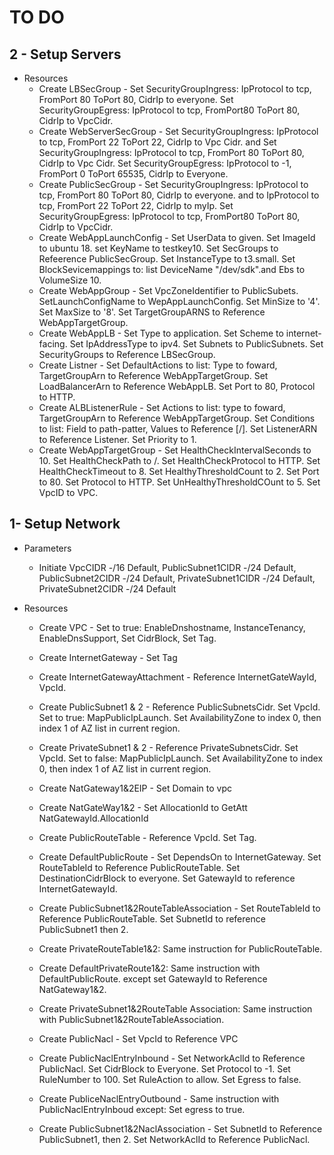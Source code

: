 # TO DO

## 2 - Setup Servers
* Resources
    * Create LBSecGroup - Set SecurityGroupIngress: IpProtocol to tcp, FromPort 80 ToPort 80, CidrIp to everyone. Set SecurityGroupEgress: IpProtocol to tcp, FromPort80 ToPort 80, CidrIp to VpcCidr.
    * Create WebServerSecGroup - Set SecurityGroupIngress: IpProtocol to tcp, FromPort 22 ToPort 22, CidrIp to Vpc Cidr. and Set SecurityGroupIngress: IpProtocol to tcp, FromPort 80 ToPort 80, CidrIp to Vpc Cidr. Set SecurityGroupEgress: IpProtocol to -1, FromPort 0 ToPort 65535, CidrIp to Everyone.
    * Create PublicSecGroup - Set SecurityGroupIngress: IpProtocol to tcp, FromPort 80 ToPort 80, CidrIp to everyone. and to IpProtocol to tcp, FromPort 22 ToPort 22, CidrIp to myIp. Set SecurityGroupEgress: IpProtocol to tcp, FromPort80 ToPort 80, CidrIp to VpcCidr.
    * Create WebAppLaunchConfig - Set UserData to given. Set ImageId to ubuntu 18. set KeyName to testkey10. Set SecGroups to Refeerence PublicSecGroup. Set InstanceType to t3.small. Set BlockSevicemappings to: list DeviceName "/dev/sdk".and Ebs to VolumeSize 10.
    * Create WebAppGroup - Set VpcZoneIdentifier to PublicSubets. SetLaunchConfigName to WepAppLaunchConfig. Set MinSize to '4'. Set MaxSize to '8'. Set TargetGroupARNS to Reference WebAppTargetGroup.
    * Create WebAppLB - Set Type to application. Set Scheme to internet-facing. Set IpAddressType to ipv4. Set Subnets to PublicSubnets. Set SecurityGroups to Reference LBSecGroup.
    * Create Listner - Set DefaultActions to list: Type to foward, TargetGroupArn to Reference WebAppTargetGroup. Set LoadBalancerArn to Reference WebAppLB. Set Port to 80, Protocol to HTTP.
    * Create ALBListenerRule - Set Actions to list: type to foward, TargetGroupArn to Reference WebAppTargetGroup. Set Conditions to list: Field to path-patter, Values to Reference [/]. Set ListenerARN to Reference Listener. Set Priority to 1.
    * Create WebAppTargetGroup - Set HealthCheckIntervalSeconds to 10. Set HealthCheckPath to /. Set HealthCheckProtocol to HTTP. Set HealthCheckTimeout to 8. Set HealthyThresholdCount to 2. Set Port to 80. Set Protocol to HTTP. Set UnHealthyThresholdCOunt to 5. Set VpcID to VPC.










## 1- Setup Network
* Parameters
    * Initiate VpcCIDR -/16 Default, PublicSubnet1CIDR -/24 Default, PublicSubnet2CIDR -/24 Default, PrivateSubnet1CIDR -/24 Default, PrivateSubnet2CIDR -/24 Default

* Resources
    * Create VPC - Set to true: EnableDnshostname, InstanceTenancy, EnableDnsSupport, Set CidrBlock, Set Tag.
    * Create InternetGateway - Set Tag
    * Create InternetGatewayAttachment - Reference InternetGateWayId, VpcId.

    * Create PublicSubnet1 & 2 - Reference PublicSubnetsCidr. Set VpcId. Set to true: MapPublicIpLaunch. Set AvailabilityZone to index 0, then index 1 of AZ list in current region.
    * Create PrivateSubnet1 & 2 - Reference PrivateSubnetsCidr. Set VpcId. Set to false: MapPublicIpLaunch. Set AvailabilityZone to index 0, then index 1 of AZ list in current region.

    * Create NatGateway1&2EIP - Set Domain to vpc
    * Create NatGateWay1&2 - Set AllocationId to GetAtt NatGatewayId.AllocationId
    * Create PublicRouteTable - Reference VpcId. Set Tag.
    * Create DefaultPublicRoute - Set DependsOn to InternetGateway. Set RouteTableId to Reference PublicRouteTable. Set DestinationCidrBlock to everyone. Set GatewayId to reference InternetGatewayId.
    * Create PublicSubnet1&2RouteTableAssociation - Set RouteTableId to Reference PublicRouteTable. Set SubnetId to reference PublicSubnet1 then 2.
    * Create PrivateRouteTable1&2: Same instruction for PublicRouteTable. 
    * Create DefaultPrivateRoute1&2: Same instruction with DefaultPublicRoute. except set GatewayId to Reference NatGateway1&2.
    * Create PrivateSubnet1&2RouteTable Association: Same instruction with PublicSubnet1&2RouteTableAssociation.

    * Create PublicNacl - Set VpcId to Reference VPC
    * Create PublicNaclEntryInbound - Set NetworkAclId to Reference PublicNacl. Set CidrBlock to Everyone. Set Protocol to -1. Set RuleNumber to 100. Set RuleAction to allow. Set Egress to false.
    * Create PubliceNaclEntryOutbound - Same instruction with PublicNaclEntryInboud except: Set egress to true.
    * Create PublicSubnet1&2NaclAssociation - Set SubnetId to Reference PublicSubnet1, then 2. Set NetworkAclId to Reference PublicNacl.
